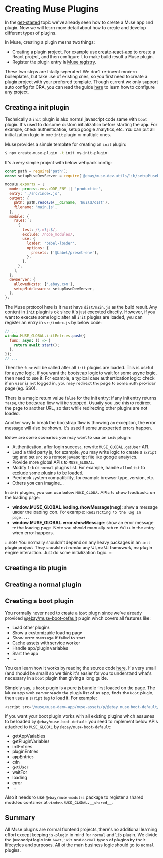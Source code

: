 # Creating Muse Plugins

In the [get-started](../02%20-%20get-started.md) topic we've already seen how to create a Muse app and plugin. Now we will learn more detail about how to create and develop different types of plugins.

In Muse, creating a plugin means two things:
- Creating a plugin project. For example use [create-react-app](https://create-react-app.dev) to create a React project, and then configure it to make build result a Muse plugin.
- Register the plugin entry in [Muse registry](../03%20-%20understanding-muse/02%20-%20muse-registry-and-assets.md).

These two steps are totally seperated. We don't re-invent modern boilerplates, but take use of existing ones, so you first need to create a plugin project with your preferred template. Though current we only support auto config for CRA, you can read the guide [here](#todo-link) to learn how to configure any project.


## Creating a init plugin
Technically a `init` plugin is also normal javascript code same with `boot` plugin. It's used to do some custom initialization before starting the app. For example, check authentication, setup google analytics, etc. You can put all initialization logic in one `init` plugin or multiple ones.

Muse provides a simple template for creating an `init` plugin:

```bash
$ npx create-muse-plugin -t init my-init-plugin
```

It's a very simple project with below webpack config:

```js title="webpack.config.js"
const path = require('path');
const setupMuseDevServer = require('@ebay/muse-dev-utils/lib/setupMuseDevServer');

module.exports = {
  mode: process.env.NODE_ENV || 'production',
  entry: './src/index.js',
  output: {
    path: path.resolve(__dirname, 'build/dist'),
    filename: 'main.js',
  },
  module: {
    rules: [
      {
        test: /\.m?js$/,
        exclude: /node_modules/,
        use: {
          loader: 'babel-loader',
          options: {
            presets: ['@babel/preset-env'],
          },
        },
      },
    ],
  },
  devServer: {
    allowedHosts: ['.ebay.com'],
    setupMiddlewares: setupMuseDevServer,
  },
};

```

The Muse protocol here is it must have `dist/main.js` as the build result. Any content in `init` plugin is ok since it's just executed directly. However, if you want to execute some logic after all `init` plugins are loaded, you can register an entry in `src/index.js` by below code:

```js title="src/index.js"
// ...
window.MUSE_GLOBAL.initEntries.push({
  func: async () => {
    return await start();
  },
});
// ...
```

Then the `func` will be called after all `init` plugins are loaded. This is useful for async logic, if you want the bootstrap logic to wait for some async logic, then need to use it. For example, a typical case authentication logic: check if an user is not logged in, you may redirect the page to some auth provider page (eg. SSO).

There is a magic return value `false` for the init entry: if any init entry returns `false`, the bootstrap flow will be stopped. Usually you use this to redirect the page to another URL, so that while redirecting other plugins are not loaded.

Another way to break the bootstrap flow is throwing an exception, the error message will also be shown. It's used if some unexpected errors happen.

Below are some scenarios you may want to use an `init` plugin:
- Authentication, after login success, rewrite `MUSE_GLOBAL.getUser` API.
- Load a third party js, for example, you may write logic to create a `script` tag and set `src` to a remote javascript file like google analytics.
- Provide more global APIs to `MUSE_GLOBAL`.
- Modify `lib` or `normal` plugins list. For example, handle `allowlist` to exclude some plugins to be loaded.
- Precheck system compatibility, for example browser type, version, etc.
- Others you can imagine...

In `init` plugins, you can use below `MUSE_GLOBAL` APIs to show feedbacks on the loading page:
- **window.MUSE_GLOBAL.loading.showMessage(msg)**: show a message under the loading icon. For example: `Redirecting to the log in page...`.
- **window.MUSE_GLOBAL.error.showMessage**: show an error message to the loading page. Note you should manually return `false` in the entry when error happens.

:::note
You normally shouldn't depend on any heavy packages in an `init` plugin project. They should not render any UI, no UI framework, no plugin engine interaction. Just do some initialization logic.
:::

## Creating a lib plugin

## Creating a normal plugin

## Creating a boot plugin
You normally never need to create a `boot` plugin since we've already provided [@ebay/muse-boot-default](https://github.corp.ebay.com/muse/muse-next/tree/main/ui-plugins/muse-boot-default) plugin which covers all features like:

- Load other plugins
- Show a customizable loading page
- Show error message if failed to start
- Cache assets with service worker
- Handle app/plugin variables
- Start the app
- ...

You can learn how it works by reading the source code [here](https://github.corp.ebay.com/muse/muse-next/tree/main/ui-plugins/muse-boot-default). It's very small (and should be small) so we think it's easier for you to understand what's necessary in a `boot` plugin than giving a long guide.

Simplely say, a `boot` plugin is a pure js bundle first loaded on the page. The Muse app web server reads the plugin list of an app, finds the `boot` plugin, then uses a `script` tag to load it. For example:

```js
<script src="/muse/muse-demo-app/muse-assets/p/@ebay.muse-boot-default/v1.0.32/dist/boot.js"></script>
```

If you want your boot plugin works with all existing plugins which assumes to be loaded by `@ebay/muse-boot-default` you need to implement below APIs attached to `MUSE_GLOBAL` by `@ebay/muse-boot-default`:

- getAppVariables
- getPluginVariables
- initEntries
- pluginEntries
- appEntries
- cdn
- getUser
- waitFor
- loading
- error
- ...

Also it needs to use `@ebay/muse-modules` package to register a shared modules container at `window.MUSE_GLOBAL.__shared__`.

## Summary
All Muse plugins are normal frontend projects, there's no additional learning effort except keeping `js-plugin` in mind for `normal` and `lib` plugin. We divide the javascript logic into `boot`, `init` and `normal` types of plugins by their lifecycles and purposes. All of the main business logic should go to `normal` plugins. 
